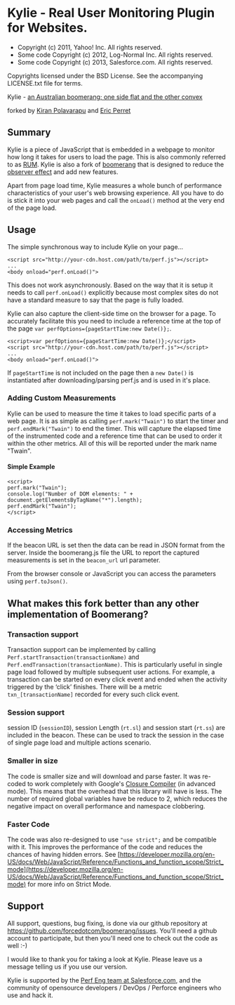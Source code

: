 # Kylie - Real User Monitoring Plugin for Websites. #

*   Copyright (c) 2011, Yahoo! Inc. All rights reserved.
*   Some code Copyright (c) 2012, Log-Normal Inc. All rights reserved.
*   Some code Copyright (c) 2013, Salesforce.com. All rights reserved.

Copyrights licensed under the BSD License. See the accompanying LICENSE.txt file for terms.

Kylie - [an Australian boomerang; one side flat and the other convex](http://wordnetweb.princeton.edu/perl/webwn?s=kylie)

<div class="vcard">forked by <a itemprop="name" itemscope="itemscope" itemtype="http://schema.org/Person" rel="author" href="https://github.com/kpolavarapu">Kiran Polavarapu</a> and <a itemprop="name" itemscope="itemscope" itemtype="http://schema.org/Person" rel="author" href="https://github.com/eperret">Eric Perret</a></div>

## Summary ##

Kylie is a piece of JavaScript that is embedded in a webpage to monitor how long it takes for users to load the page. This is also commonly referred to as [RUM](https://en.wikipedia.org/wiki/Real_user_monitoring). Kylie is also a fork of [boomerang](https://github.com/lognormal/boomerang) that is designed to reduce the [observer effect](https://en.wikipedia.org/wiki/Observer_effect_\(physics\)) and add new features.

Apart from page load time, Kylie measures a whole bunch of performance characteristics of your user's web browsing experience. All you have to do is stick it into your web pages and call the `onLoad()` method at the very end of the page load.

## Usage ##

The simple synchronous way to include Kylie on your page...

    <script src="http://your-cdn.host.com/path/to/perf.js"></script>
    ...
    <body onload="perf.onLoad()">

This does not work asynchronously. Based on the way that it is setup it needs to call `perf.onLoad()` explicitly because most complex sites do not have a standard measure to say that the page is fully loaded.

Kylie can also capture the client-side time on the browser for a page. To accurately facilitate this you need to include a reference time at the top of the page `var perfOptions={pageStartTime:new Date()};`.

    <script>var perfOptions={pageStartTime:new Date()};</script>
    <script src="http://your-cdn.host.com/path/to/perf.js"></script>
    ...
    <body onload="perf.onLoad()">

If `pageStartTime` is not included on the page then a `new Date()` is instantiated after downloading/parsing perf.js and is used in it's place.

### Adding Custom Measurements ##

Kylie can be used to measure the time it takes to load specific parts of a web page.  It is as simple as calling `perf.mark("Twain")` to start the timer and `perf.endMark("Twain")` to end the timer. This will capture the elapsed time of the instrumented code and a reference time that can be used to order it within the other metrics. All of this will be reported under the mark name "Twain".

#### Simple Example ####

    <script>
    perf.mark("Twain");
    console.log("Number of DOM elements: " + document.getElementsByTagName("*").length);
    perf.endMark("Twain");
    </script>

### Accessing Metrics ###

If the beacon URL is set then the data can be read in JSON format from the server. Inside the boomerang.js file the URL to report the captured measurements is set in the `beacon_url` url parameter.

From the browser console or JavaScript you can access the parameters using `perf.toJson()`.

## What makes this fork better than any other implementation of Boomerang? ##

### Transaction support ###

Transaction support can be implemented by calling `Perf.startTransaction(transactionName)` and `Perf.endTransaction(transactionName)`. This is particularly useful in single page load followed by multiple subsequent user actions. For example, a transaction can be started on every click event and ended when the activity triggered by the ‘click’ finishes. There will be a metric `txn_[transactionName]` recorded for every such click event.

### Session support ###

session ID (`sessionID`), session Length (`rt.sl`) and session start (`rt.ss`) are included in the beacon. These can be used to track the session in the case of single page load and multiple actions scenario.

### Smaller in size ###

The code is smaller size and will download and parse faster. It was re-coded to work completely with Google's [Closure Compiler](https://developers.google.com/closure/compiler/) (in advanced mode). This means that the overhead that this library will have is less. The number of required global variables have be reduce to 2, which reduces the negative impact on overall performance and namespace clobbering.

### Faster Code ###

The code was also re-designed to use `"use strict";` and be compatible with it. This improves the performance of the code and reduces the chances of having hidden errors. See [https://developer.mozilla.org/en-US/docs/Web/JavaScript/Reference/Functions_and_function_scope/Strict_mode](https://developer.mozilla.org/en-US/docs/Web/JavaScript/Reference/Functions_and_function_scope/Strict_mode) for more info on Strict Mode.

## Support ##

All support, questions, bug fixing, is done via our github repository at <https://github.com/forcedotcom/boomerang/issues>. You'll need a github account to participate, but then you'll need one to check out the code as well :-)

I would like to thank you for taking a look at Kylie.  Please leave us a message telling us if you use our version.

Kylie is supported by the [Perf Eng team at Salesforce.com](http://www.salesforce.com/company/careers/technology/perfengineering.jsp), and the community of opensource developers / DevOps / Perforce engineers who use and hack it.
